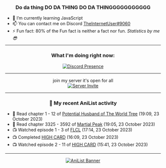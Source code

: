 <div align="center">

### Do da thing DO DA THING DO DA THINGGGGGGGGGGG
</div>

- 🌱 I’m currently learning JavaScript
- 📫 You can contact me on Discord [TheInternetUser#9060](https://discord.com/users/534117072796385300)
- ⚡ Fun fact: 80% of the Fun fact is neither a fact nor fun. _Statistics by me 😎_
<hr>

<div align="center">

### What I'm doing right now:
[![Discord Presence](https://lanyard.cnrad.dev/api/534117072796385300)](https://discord.com/users/534117072796385300)
<hr>

join my server it's open for all <br>
[![Server Invite](https://invidget.switchblade.xyz/bfYgVHxrSs)](https://discord.gg/bfYgVHxrSs)

<hr>
  
### 🌸 My recent AniList activity

</div>

<!-- ANILIST_ACTIVITY:start -->

-   📖 Read chapter 1 - 12 of [Potential Husband of The World Tree](https://anilist.co/manga/164510) (19:09, 23 October 2023)
-   📖 Read chapter 3325 - 3592 of [Martial Peak](https://anilist.co/manga/104494) (19:05, 23 October 2023)
-   📺 Watched episode 1 - 3 of [FLCL](https://anilist.co/anime/227) (17:14, 23 October 2023)
-   📺 Completed [HIGH CARD](https://anilist.co/anime/135778) (16:09, 23 October 2023)
-   📺 Watched episode 2 - 11 of [HIGH CARD](https://anilist.co/anime/135778) (15:41, 23 October 2023)

<!-- ANILIST_ACTIVITY:end -->
<hr>

<div align="center">

[![AniList Banner](https://img.anili.st/User/929966)](https://anilist.co/user/TheInternetUser)

<!-- ![Profile views](https://gpvc.arturio.dev/TheInternetUse7) Since 2023-01-09 -->
<br>


</div>
